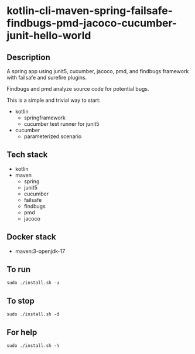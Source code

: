 # kotlin-cli-maven-spring-failsafe-findbugs-pmd-jacoco-cucumber-junit-hello-world

## Description
A spring app using junit5, cucumber,
jacoco, pmd, and findbugs framework with failsafe
and surefire plugins.

Findbugs and pmd analyze source code for
potential bugs.

This is a simple and trivial way to start:
  - kotlin
    - springframework
    - cucumber test runner for junit5
  - cucumber
    - parameterized scenario

## Tech stack
- kotlin
- maven
  - spring
  - junit5
  - cucumber
  - failsafe
  - findbugs
  - pmd
  - jacoco

## Docker stack
- maven:3-openjdk-17

## To run
`sudo ./install.sh -u`

## To stop
`sudo ./install.sh -d`

## For help
`sudo ./install.sh -h`
